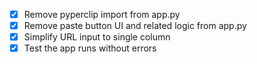 - [x] Remove pyperclip import from app.py
- [x] Remove paste button UI and related logic from app.py
- [x] Simplify URL input to single column
- [x] Test the app runs without errors

